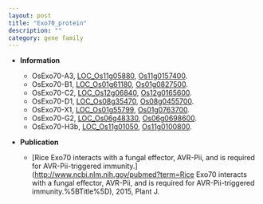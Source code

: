 ```yaml
---
layout: post
title: "Exo70_protein"
description: ""
category: gene family
---
```


* **Information**  
    + OsExo70-A3, [LOC_Os11g05880](http://rice.uga.edu/cgi-bin/ORF_infopage.cgi?orf=LOC_Os11g05880), [Os11g0157400](https://rapdb.dna.affrc.go.jp/locus/?name=Os11g0157400).
    + OsExo70-B1, [LOC_Os01g61180](http://rice.uga.edu/cgi-bin/ORF_infopage.cgi?orf=LOC_Os01g61180), [Os01g0827500](https://rapdb.dna.affrc.go.jp/locus/?name=Os01g0827500).
    + OsExo70-C2, [LOC_Os12g06840](http://rice.uga.edu/cgi-bin/ORF_infopage.cgi?orf=LOC_Os12g06840), [Os12g0165600](https://rapdb.dna.affrc.go.jp/locus/?name=Os12g0165600).
    + OsExo70-D1, [LOC_Os08g35470](http://rice.uga.edu/cgi-bin/ORF_infopage.cgi?orf=LOC_Os08g35470), [Os08g0455700](https://rapdb.dna.affrc.go.jp/locus/?name=Os08g0455700).
    + OsExo70-X1, [LOC_Os01g55799](http://rice.uga.edu/cgi-bin/ORF_infopage.cgi?orf=LOC_Os01g55799), [Os01g0763700](https://rapdb.dna.affrc.go.jp/locus/?name=Os01g0763700).
    + OsExo70-G2, [LOC_Os06g48330](http://rice.uga.edu/cgi-bin/ORF_infopage.cgi?orf=LOC_Os06g48330), [Os06g0698600](https://rapdb.dna.affrc.go.jp/locus/?name=Os06g0698600).
    + OsExo70-H3b, [LOC_Os11g01050](http://rice.uga.edu/cgi-bin/ORF_infopage.cgi?orf=LOC_Os11g01050), [Os11g0100800](https://rapdb.dna.affrc.go.jp/locus/?name=Os11g0100800).

* **Publication**  
    + [Rice Exo70 interacts with a fungal effector, AVR-Pii, and is required for AVR-Pii-triggered immunity.](http://www.ncbi.nlm.nih.gov/pubmed?term=Rice Exo70 interacts with a fungal effector, AVR-Pii, and is required for AVR-Pii-triggered immunity.%5BTitle%5D), 2015, Plant J.


